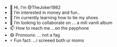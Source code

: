 - 👋 Hi, I’m @TheJoker1982
- 👀 I’m interested in money and fun..
- 🌱 I’m currently learning how to tie my shoes
- 💞️ I’m looking to collaborate on ... a mili vanili album
- 📫 How to reach me ...on the payphone 
- 😄 Pronouns: ... not a fag
- ⚡ Fun fact: ...i screeed both ur moms

<!---
TheJoker1982/TheJoker1982 is a ✨ special ✨ repository because its `README.md` (this file) appears on your GitHub profile.
You can click the Preview link to take a look at your changes.
--->
